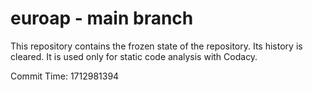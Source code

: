 # euroap - main branch

This repository contains the frozen state of the repository.
Its history is cleared. It is used only for static code
analysis with Codacy.

Commit Time: 1712981394